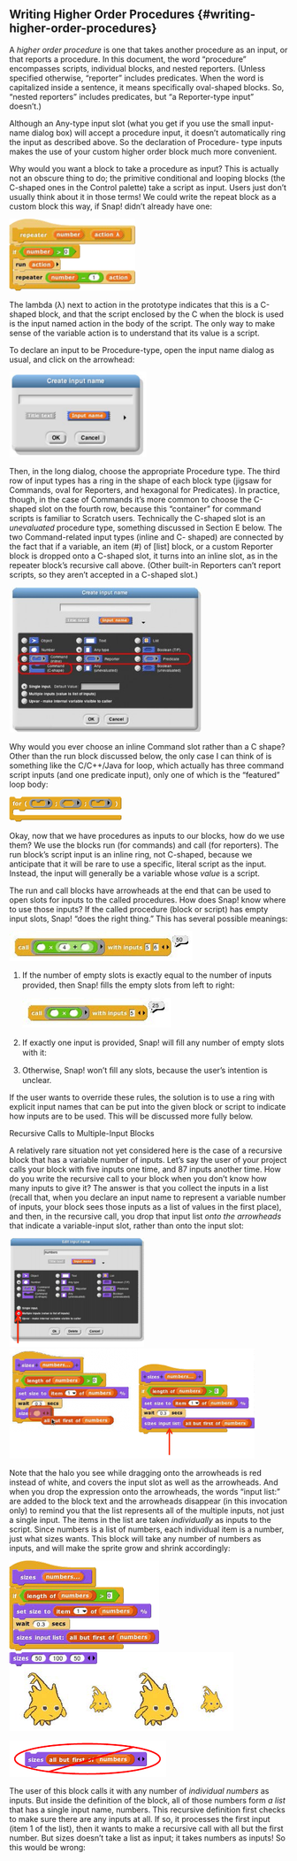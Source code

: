 ## Writing Higher Order Procedures {#writing-higher-order-procedures}

A _higher order procedure_ is one that takes another procedure as an input, or that reports a procedure. In this document, the word “procedure” encompasses scripts, individual blocks, and nested reporters. (Unless specified otherwise, “reporter” includes predicates. When the word is capitalized inside a sentence, it means specifically oval-shaped blocks. So, “nested reporters” includes predicates, but “a Reporter-type input” doesn’t.)

Although an Any-type input slot (what you get if you use the small input-name dialog box) will accept a procedure input, it doesn’t automatically ring the input as described above. So the declaration of Procedure- type inputs makes the use of your custom higher order block much more convenient.

Why would you want a block to take a procedure as input? This is actually not an obscure thing to do; the primitive conditional and looping blocks (the C-shaped ones in the Control palette) take a script as input. Users just don’t usually think about it in those terms! We could write the repeat block as a custom block this way, if Snap! didn’t already have one:

![image](images/Image_132.png)

The lambda (λ) next to action in the prototype indicates that this is a C-shaped block, and that the script enclosed by the C when the block is used is the input named action in the body of the script. The only way to make sense of the variable action is to understand that its value is a script.

To declare an input to be Procedure-type, open the input name dialog as usual, and click on the arrowhead:

![image](images/Image_133.png)

Then, in the long dialog, choose the appropriate Procedure type. The third row of input types has a ring in the shape of each block type (jigsaw for Commands, oval for Reporters, and hexagonal for Predicates). In practice, though, in the case of Commands it’s more common to choose the C-shaped slot on the fourth row, because this “container” for command scripts is familiar to Scratch users. Technically the C-shaped slot is an _unevaluated_ procedure type, something discussed in Section E below. The two Command-related input types (inline and C- shaped) are connected by the fact that if a variable, an item (#) of [list] block, or a custom Reporter block is dropped onto a C-shaped slot, it turns into an inline slot, as in the repeater block’s recursive call above. (Other built-in Reporters can’t report scripts, so they aren’t accepted in a C-shaped slot.)

![image](images/Image_134.jpg)

Why would you ever choose an inline Command slot rather than a C shape? Other than the run block discussed below, the only case I can think of is something like the C/C++/Java for loop, which actually has three command script inputs (and one predicate input), only one of which is the “featured” loop body:

![image](images/Image_135.png)

Okay, now that we have procedures as inputs to our blocks, how do we use them? We use the blocks run (for commands) and call (for reporters). The run block’s script input is an inline ring, not C-shaped, because we anticipate that it will be rare to use a specific, literal script as the input. Instead, the input will generally be a variable whose _value_ is a script.

The run and call blocks have arrowheads at the end that can be used to open slots for inputs to the called procedures. How does Snap! know where to use those inputs? If the called procedure (block or script) has empty input slots, Snap! “does the right thing.” This has several possible meanings:

![image](images/Image_136.jpg)

1.  If the number of empty slots is exactly equal to the number of inputs provided, then Snap! ﬁlls the empty slots from left to right:

    ![image](images/Image_137.jpg)

2.  If exactly one input is provided, Snap! will ﬁll any number of empty slots with it:

3.  Otherwise, Snap! won’t ﬁll any slots, because the user’s intention is unclear.

If the user wants to override these rules, the solution is to use a ring with explicit input names that can be put into the given block or script to indicate how inputs are to be used. This will be discussed more fully below.

Recursive Calls to Multiple-Input Blocks

A relatively rare situation not yet considered here is the case of a recursive block that has a variable number of inputs. Let’s say the user of your project calls your block with five inputs one time, and 87 inputs another time. How do you write the recursive call to your block when you don’t know how many inputs to give it? The answer is that you collect the inputs in a list (recall that, when you declare an input name to represent a variable number of inputs, your block sees those inputs as a list of values in the first place), and then, in the recursive call, you drop that input list _onto the arrowheads_ that indicate a variable-input slot, rather than onto the input slot:

![image](images/Image_138.png) ![image](images/Image_139.png)

Note that the halo you see while dragging onto the arrowheads is red instead of white, and covers the input slot as well as the arrowheads. And when you drop the expression onto the arrowheads, the words “input list:” are added to the block text and the arrowheads disappear (in this invocation only) to remind you that the list represents all of the multiple inputs, not just a single input. The items in the list are taken _individually_ as inputs to the script. Since numbers is a list of numbers, each individual item is a number, just what sizes wants. This block will take any number of numbers as inputs, and will make the sprite grow and shrink accordingly:

![image](images/Image_140.png) ![image](images/Image_141.png)

![image](images/Image_142.png)

The user of this block calls it with any number of _individual numbers_ as inputs. But inside the definition of the block, all of those numbers form _a list_ that has a single input name, numbers. This recursive definition first checks to make sure there are any inputs at all. If so, it processes the first input (item 1 of the list), then it wants to make a recursive call with all but the first number. But sizes doesn’t take a list as input; it takes numbers as inputs! So this would be wrong: